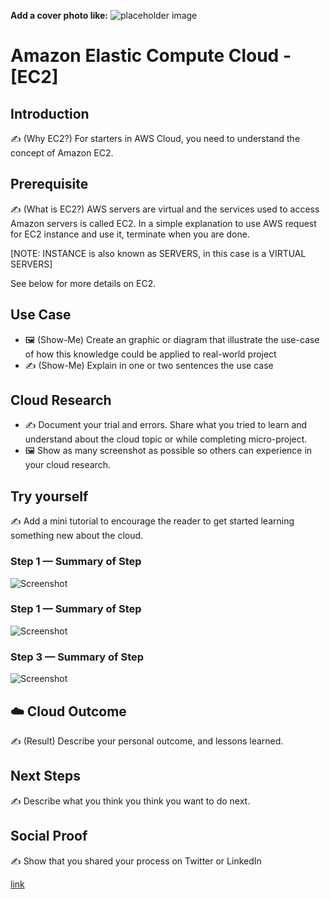 **Add a cover photo like:**
![placeholder image](https://via.placeholder.com/1200x600)

# Amazon Elastic Compute Cloud - [EC2]

## Introduction

✍️ (Why EC2?) For starters in AWS Cloud, you need to understand the concept of Amazon EC2.

## Prerequisite

✍️ (What is EC2?) AWS servers are virtual and the services used to access Amazon servers is called EC2. In a simple explanation to use AWS request for EC2 instance and use it, terminate when you are done.

[NOTE: INSTANCE is also known as SERVERS, in this case is a VIRTUAL SERVERS]

See below for more details on EC2.

## Use Case

- 🖼️ (Show-Me) Create an graphic or diagram that illustrate the use-case of how this knowledge could be applied to real-world project
- ✍️ (Show-Me) Explain in one or two sentences the use case

## Cloud Research

- ✍️ Document your trial and errors. Share what you tried to learn and understand about the cloud topic or while completing micro-project.
- 🖼️ Show as many screenshot as possible so others can experience in your cloud research.

## Try yourself

✍️ Add a mini tutorial to encourage the reader to get started learning something new about the cloud.

### Step 1 — Summary of Step

![Screenshot](https://via.placeholder.com/500x300)

### Step 1 — Summary of Step

![Screenshot](https://via.placeholder.com/500x300)

### Step 3 — Summary of Step

![Screenshot](https://via.placeholder.com/500x300)

## ☁️ Cloud Outcome

✍️ (Result) Describe your personal outcome, and lessons learned.

## Next Steps

✍️ Describe what you think you think you want to do next.

## Social Proof

✍️ Show that you shared your process on Twitter or LinkedIn

[link](link)
